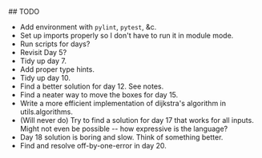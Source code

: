 ## TODO

* Add environment with `pylint`, `pytest`, &c.
* Set up imports properly so I don't have to run it in module mode.
* Run scripts for days?
* Revisit Day 5?
* Tidy up day 7.
* Add proper type hints.
* Tidy up day 10.
* Find a better solution for day 12. See notes.
* Find a neater way to move the boxes for day 15.
* Write a more efficient implementation of dijkstra's algorithm in utils.algorithms.    
* (Will never do) Try to find a solution for day 17 that works for all inputs. Might not even be possible -- how expressive is the language?
* Day 18 solution is boring and slow. Think of something better.
* Find and resolve off-by-one-error in day 20.